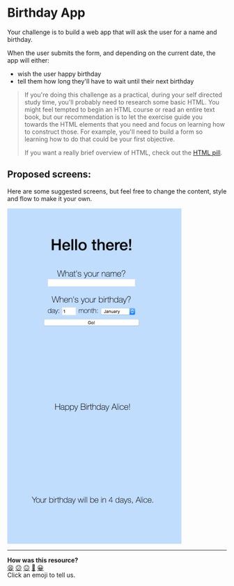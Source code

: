 # Birthday App

Your challenge is to build a web app that will ask the user for a name and birthday.

When the user submits the form, and depending on the current date, the app will either:
- wish the user happy birthday
- tell them how long they'll have to wait until their next birthday

> If you're doing this challenge as a practical, during your self directed study time, you'll probably need to research some basic HTML. You might feel tempted to begin an HTML course or read an entire text book, but our recommendation is to let the exercise guide you towards the HTML elements that you need and focus on learning how to construct those.  For example, you'll need to build a form so learning how to do that could be your first objective.
> 
> If you want a really brief overview of HTML, check out the [HTML pill](https://github.com/makersacademy/course/blob/cd-github-actions/pills/html.md).

## Proposed screens:

Here are some suggested screens, but feel free to change the content, style and flow to make it your own.

<img alt="Birthday first page" src="./images/birthday_app_1.png" width="400px" style="display: block;" />
<img alt="Birthday greet" src="./images/birthday_app_3.png" width="400px" style="display: block;" />
<img alt="Birthday counter" src="./images/birthday_app_2.png" width="400px" style="display: block;" />

<!-- BEGIN GENERATED SECTION DO NOT EDIT -->

---

**How was this resource?**  
[😫](https://airtable.com/shrUJ3t7KLMqVRFKR?prefill_Repository=makersacademy/course&prefill_File=intro_to_the_web/post_challenges/birthday_app.md&prefill_Sentiment=😫) [😕](https://airtable.com/shrUJ3t7KLMqVRFKR?prefill_Repository=makersacademy/course&prefill_File=intro_to_the_web/post_challenges/birthday_app.md&prefill_Sentiment=😕) [😐](https://airtable.com/shrUJ3t7KLMqVRFKR?prefill_Repository=makersacademy/course&prefill_File=intro_to_the_web/post_challenges/birthday_app.md&prefill_Sentiment=😐) [🙂](https://airtable.com/shrUJ3t7KLMqVRFKR?prefill_Repository=makersacademy/course&prefill_File=intro_to_the_web/post_challenges/birthday_app.md&prefill_Sentiment=🙂) [😀](https://airtable.com/shrUJ3t7KLMqVRFKR?prefill_Repository=makersacademy/course&prefill_File=intro_to_the_web/post_challenges/birthday_app.md&prefill_Sentiment=😀)  
Click an emoji to tell us.

<!-- END GENERATED SECTION DO NOT EDIT -->
